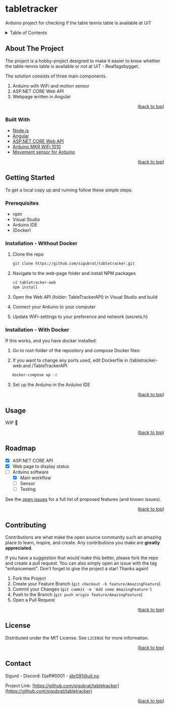 # tabletracker
Arduino project for checking if the table tennis table is available at UiT

<!-- TABLE OF CONTENTS -->
<details>
  <summary>Table of Contents</summary>
  <ol>
    <li>
      <a href="#about-the-project">About The Project</a>
      <ul>
        <li><a href="#built-with">Built With</a></li>
      </ul>
    </li>
    <li>
      <a href="#getting-started">Getting Started</a>
      <ul>
        <li><a href="#prerequisites">Prerequisites</a></li>
        <li><a href="#installation">Installation</a></li>
      </ul>
    </li>
    <li><a href="#usage">Usage</a></li>
    <li><a href="#roadmap">Roadmap</a></li>
    <li><a href="#contributing">Contributing</a></li>
    <li><a href="#license">License</a></li>
    <li><a href="#contact">Contact</a></li>
    <li><a href="#acknowledgments">Acknowledgments</a></li>
  </ol>
</details>



<!-- ABOUT THE PROJECT -->
## About The Project

The project is a hobby-project designed to make it easier to know whether the table-tennis table is available or not at UiT - Realfagsbygget. 

The solution consists of three main components. 

<ol>
  <li> Arduino with WiFi and motion sensor </li>
  <li> ASP.NET CORE Web API </li>
  <li> Webpage written in Angular </li> 
</ol> 

<p align="right">(<a href="#top">back to top</a>)</p>

### Built With

* [Node.js](https://nodejs.org/en/)
* [Angular](https://angular.io/)
* [ASP.NET CORE Web API](https://docs.microsoft.com/en-us/aspnet/core/tutorials/first-web-api?view=aspnetcore-6.0&tabs=visual-studio)
* [Arduino MKR WiFi 1010](https://docs.arduino.cc/hardware/mkr-wifi-1010)
* [Movement sensor for Arduino](https://www.kjell.com/no/produkter/elektro-og-verktoy/arduino/arduino-tilbehor/bevegelsesdetektor-for-arduino-p87060)

<p align="right">(<a href="#top">back to top</a>)</p>



<!-- GETTING STARTED -->
## Getting Started
To get a local copy up and running follow these simple steps.

### Prerequisites

* npm
* Visual Studio
* Arduino IDE
* (Docker)

### Installation - Without Docker

1. Clone the repo
   ```sh
   git clone https://github.com/sigubrat/tabletracker.git
   ```
2. Navigate to the web-page folder and install NPM packages
   ```sh
   cd tabletracker-web
   npm install
   ```
3. Open the Web API (folder: TableTrackerAPI) in Visual Studio and build

4. Connect your Arduino to your computer

5. Update WiFi-settings to your preference and network (secrets.h) 

### Installation - With Docker 

If this works, and you have docker installed: 

1. Go to root-folder of the repository and compose Docker files:

2. If you want to change any ports used, edit Dockerfile in /tabletracker-web and /TableTrackerAPI

```sh
   docker-compose up -d 
```
3. Set up the Arduino in the Arduino IDE

<p align="right">(<a href="#top">back to top</a>)</p>



<!-- USAGE EXAMPLES -->
## Usage

WIP 🚧

<p align="right">(<a href="#top">back to top</a>)</p>



<!-- ROADMAP -->
## Roadmap

- [x] ASP.NET CORE API
- [x] Web page to display status
- [ ] Arduino software
    - [x] Main workflow
    - [ ] Sensor
    - [ ] Testing

See the [open issues](https://github.com/sigubrat/tabletracker/issues) for a full list of proposed features (and known issues).

<p align="right">(<a href="#top">back to top</a>)</p>



<!-- CONTRIBUTING -->
## Contributing

Contributions are what make the open source community such an amazing place to learn, inspire, and create. Any contributions you make are **greatly appreciated**.

If you have a suggestion that would make this better, please fork the repo and create a pull request. You can also simply open an issue with the tag "enhancement".
Don't forget to give the project a star! Thanks again!

1. Fork the Project
2. Create your Feature Branch (`git checkout -b feature/AmazingFeature`)
3. Commit your Changes (`git commit -m 'Add some AmazingFeature'`)
4. Push to the Branch (`git push origin feature/AmazingFeature`)
5. Open a Pull Request

<p align="right">(<a href="#top">back to top</a>)</p>



<!-- LICENSE -->
## License

Distributed under the MIT License. See `LICENSE` for more information.

<p align="right">(<a href="#top">back to top</a>)</p>



<!-- CONTACT -->
## Contact

Sigurd - Discord: Djaff#0001 - sbr091@uit.no

Project Link: [https://github.com/sigubrat/tabletracker](https://github.com/sigubrat/tabletracker)

<p align="right">(<a href="#top">back to top</a>)</p>
